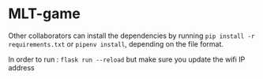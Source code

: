 # MLT-game

Other collaborators can install the dependencies by running `pip install -r requirements.txt` or `pipenv install`, depending on the file format.

In order to run : `flask run --reload` but make sure you update the wifi IP address
